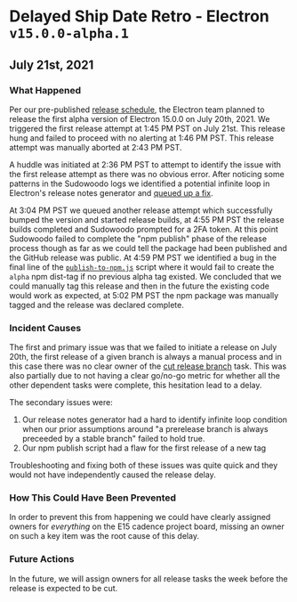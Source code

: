 # Delayed Ship Date Retro - Electron `v15.0.0-alpha.1`
## July 21st, 2021

### What Happened

Per our pre-published [release schedule](https://www.electronjs.org/blog/8-week-cadence), the Electron team planned to release the first alpha version of Electron 15.0.0 on July 20th, 2021.  We triggered the first release attempt at 1:45 PM PST on July 21st.  This release hung and failed to proceed with no alerting at 1:46 PM PST.  This release attempt was manually aborted at 2:43 PM PST.

A huddle was initiated at 2:36 PM PST to attempt to identify the issue with the first release attempt as there was no obvious error.  After noticing some patterns in the Sudowoodo logs we identified a potential infinite loop in Electron's release notes generator and [queued up a fix](https://github.com/electron/electron/commit/82b5fbc396e183f668497237829f5562bb7e05c0).

At 3:04 PM PST we queued another release attempt which successfully bumped the version and started release builds, at 4:55 PM PST the release builds completed and Sudowoodo prompted for a 2FA token.  At this point Sudowoodo failed to complete the "npm publish" phase of the release process though as far as we could tell the package had been published and the GitHub release was public.  At 4:59 PM PST we identified a bug in the final line of the [`publish-to-npm.js`](https://github.com/electron/electron/blob/main/script/release/publish-to-npm.js#L182-L185) script where it would fail to create the `alpha` npm dist-tag if no previous alpha tag existed.  We concluded that we could manually tag this release and then in the future the existing code would work as expected, at 5:02 PM PST the npm package was manually tagged and the release was declared complete.

### Incident Causes

The first and primary issue was that we failed to initiate a release on July 20th, the first release of a given branch is always a manual process and in this case there was no clear owner of the [cut release branch](https://github.com/electron/electron/projects/31#card-65436776) task.  This was also partially due to not having a clear go/no-go metric for whether all the other dependent tasks were complete, this hesitation lead to a delay.

The secondary issues were:

1. Our release notes generator had a hard to identify infinite loop condition when our prior assumptions around "a prerelease branch is always preceeded by a stable branch" failed to hold true.
2. Our npm publish script had a flaw for the first release of a new tag

Troubleshooting and fixing both of these issues was quite quick and they would not have independently caused the release delay.

### How This Could Have Been Prevented

In order to prevent this from happening we could have clearly assigned owners for _everything_ on the E15 cadence project board, missing an owner on such a key item was the root cause of this delay.

### Future Actions

In the future, we will assign owners for all release tasks the week before the release is expected to be cut.
